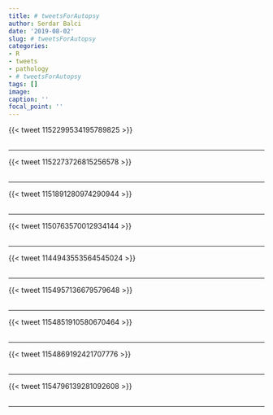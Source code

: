 ```yaml
---
title: # tweetsForAutopsy
author: Serdar Balci
date: '2019-08-02'
slug: # tweetsForAutopsy
categories:
- R
- tweets
- pathology
- # tweetsForAutopsy
tags: []
image:
caption: ''
focal_point: ''
---
```



{{< tweet 1152299534195789825 >}}
<br>
<br>
<hr>
{{< tweet 1152273726815256578 >}}
<br>
<br>
<hr>
{{< tweet 1151891280974290944 >}}
<br>
<br>
<hr>
{{< tweet 1150763570012934144 >}}
<br>
<br>
<hr>
{{< tweet 1144943553564545024 >}}
<br>
<br>
<hr>
{{< tweet 1154957136679579648 >}}
<br>
<br>
<hr>
{{< tweet 1154851910580670464 >}}
<br>
<br>
<hr>
{{< tweet 1154869192421707776 >}}
<br>
<br>
<hr>
{{< tweet 1154796139281092608 >}}
<br>
<br>
<hr>
